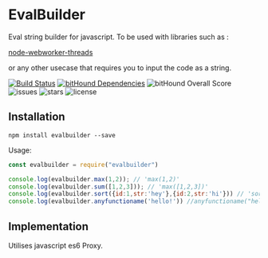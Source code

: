 EvalBuilder
===============================

Eval string builder for javascript. To be used with libraries such as :

[node-webworker-threads](https://github.com/audreyt/node-webworker-threads)

or any other usecase that requires you to input the code as a string.


[![Build Status](https://travis-ci.org/jodevsa/eval-builder.svg?branch=master)](https://travis-ci.org/jodevsa/eval-builder)
[![bitHound Dependencies](https://www.bithound.io/github/jodevsa/eval-builder/badges/dependencies.svg)](https://www.bithound.io/github/jodevsa/eval-builder/master/dependencies/npm)
![bitHound Overall Score](https://www.bithound.io/github/jodevsa/eval-builder/badges/score.svg)
![issues](https://img.shields.io/github/issues/jodevsa/eval-builder.svg)
![stars](https://img.shields.io/github/stars/jodevsa/eval-builder.svg)
![license](https://img.shields.io/github/license/jodevsa/eval-builder.svg)

Installation
-----

`npm install evalbuilder --save`


Usage:

```javascript
const evalbuilder = require("evalbuilder")

console.log(evalbuilder.max(1,2)); // 'max(1,2)'
console.log(evalbuilder.sum([1,2,3])); // 'max([1,2,3])'
console.log(evalbuilder.sort({id:1,str:'hey'},{id:2,str:'hi'})) // 'sort({"id":1,"str":"hey"},{"id":2,"str":"hi"})'
console.log(evalbuilder.anyfunctioname('hello!')) //anyfunctioname("hello")


```
Implementation
----------------------
Utilises javascript es6 Proxy.
